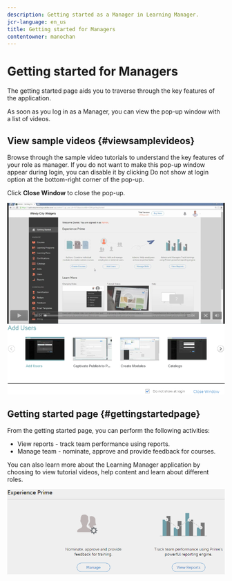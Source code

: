 ```yaml
---
description: Getting started as a Manager in Learning Manager.
jcr-language: en_us
title: Getting started for Managers
contentowner: manochan
---
```



# Getting started for Managers

The getting started page aids you to traverse through the key features of the application.

As soon as you log in as a Manager, you can view the pop-up window with a list of videos.

## View sample videos {#viewsamplevideos}

Browse through the sample video tutorials to understand the key features of your role as manager. If you do not want to make this pop-up window appear during login, you can disable it by clicking Do not show at login option at the bottom-right corner of the pop-up.

Click **Close Window** to close the pop-up.

![](assets/welcome-videos.png) 

## Getting started page {#gettingstartedpage}

From the getting started page, you can perform the following activities:

* View reports - track team performance using reports.
* Manage team - nominate, approve and provide feedback for courses.

You can also learn more about the Learning Manager application by choosing to view tutorial videos, help content and learn about different roles.

![](assets/manager-experienceprime.png)

